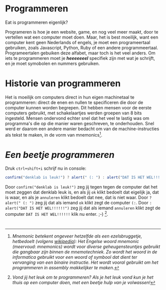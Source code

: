 # Programmeren

Eat is programmeren eigenlijk?

Programeren is hoe je een website, game, en nog veel meer maakt, door te vertellen wat een computer moet doen. Maar, het is best moeilijk, want een computer 
kent geen Nederlands of engels, je moet een programeertaal gebruiken, zoals Javascript, Python, Ruby of een andere programmeertaal. 
Programeertalen gebuiken deze alfabet, maar toch is het veel anders.
Om iets te programmeren moet je ***heeeeeeel***    specifiek zijn met wat je schrijft, en je moet symobolen en nummers gebruiken. 


# Historie van programmeren
Het is moeilijk om computers direct in hun eigen machinetaal te programmeren: direct de enen en nullen te specificeren 
die door de computer kunnen worden begrepen.  Dit hebben mensen voor de eerste computers gebruikt, met schakelaartjes 
werden groepen van 8 bits ingesteld. Mensen ondervond echter snel dat het veel te lastig was om programma's die op die 
manier waren geschreven, te onderhouden. Snel werd er daarom een andere manier bedacht om van de machine-instructies als tekst te maken, in de vorm van mnemonics[^1].

# ***Een beetje programmeren***
Druk `ctrl+shift+i` schrijf  nu in console:
```js
confirm("denklab is leuk!") ? alert(" (: ") : alert("DAT IS HET WEL!!!!!!")
```
Door `confirm("denklab is leuk!")` zeg jij tegen tegen de computer dat het moet zeggen dat denklab leuk is, en als jij `ok` klikt bedoelt dat eigelijk
ja, dat is waar, en als je `annuleren` klikt bedoelt dat nee, dat is niet waar. Door `? alert(" (: ")` zeg jij dat als iemand `ok` klikt zegt de computer 
`(:`.
 Door `: alert("DAT IS HET WEL!!!!!!")` zeg jij dat als iemand `annuleren` klikt zegt de computer 
`DAT IS HET WEL!!!!!!`
klik nu enter. ;-)  [^10].
[^1]: _Mnemonic betekent ongeveer hetzelfde als een ezelsbruggetje,  
hetbedoelt (volgens [wikipedia](https://nl.wikipedia.org/wiki/Mnemonic)): Het Engelse woord mnemonic (meervoud: mnemonics) wordt voor diverse geheugensteuntjes gebruikt die gangbaar zijn binnen de mnemotechniek. Zo wordt het woord in de informatica gebruikt voor een woord of symbool dat dient ter vervanging van een binaire instructie. Het wordt vooral gebruikt om het programmeren in assembly makkelijker te maken._
[^10]: _Vond jij het leuk om te programmeren? Als je het leuk vond kun je het thuis op een computer doen, met een beetje hulp van je volwassen!_

#
